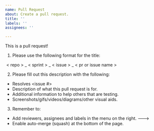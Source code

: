 ```yaml
---
name: Pull Request
about: Create a pull request.
title: ''
labels: ''
assignees: ''

---
```


This is a pull request!

1. Please use the following format for the title:

 < repo > _ < sprint > _ < issue > _ < pr or issue name >

2. Please fill out this description with the following:

- Resolves <issue #>
- Description of what this pull request is for.
- Additional information to help others that are testing.
- Screenshots/gifs/videos/diagrams/other visual aids.

3. Remember to:

- Add reviewers, assignees and labels in the menu on the right. --->
- Enable auto-merge (squash) at the bottom of the page. 
